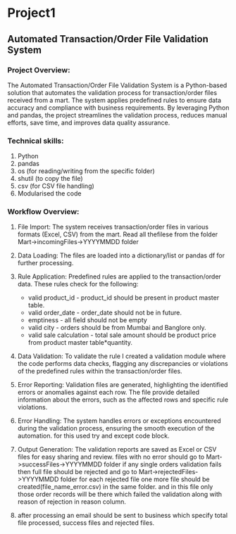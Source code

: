 # Project1

## Automated Transaction/Order File Validation System

### Project Overview:
The Automated Transaction/Order File Validation System is a Python-based solution that automates the validation process for transaction/order files received from a mart. The system applies predefined rules to ensure data accuracy and compliance with business requirements. By leveraging Python and pandas, the project streamlines the validation process, reduces manual efforts, save time, and improves data quality assurance.

### Technical skills:
1. Python
2. pandas
3. os (for reading/writing from the specific folder)
4. shutil (to copy the file) 
5. csv (for CSV file handling)
6. Modularised the code 

### Workflow Overview:
1. File Import: The system receives transaction/order files in various formats (Excel, CSV) from the mart.
   Read all thefilese from the folder Mart->incomingFiles->YYYYMMDD folder
2. Data Loading: The files are loaded into a dictionary/list or pandas df for further processing.
3. Rule Application: Predefined rules are applied to the transaction/order data. These rules check for the following: 
   * valid product_id - product_id should be present in product master table.
   * valid order_date - order_date should not be in future.
   * emptiness - all field should not be empty
   * valid city - orders should be from Mumbai and Banglore only.
   * valid sale calculation - total sale amount should be product price from product master table*quantity.
     
4. Data Validation: To validate the rule I created a validation module where the code performs data checks, flagging any discrepancies or violations of the predefined rules within the transaction/order files.
5. Error Reporting: Validation files are generated, highlighting the identified errors or anomalies against each row. The file provide detailed information about the errors, such as the affected rows and specific rule violations.
6. Error Handling: The system handles errors or exceptions encountered during the validation process, ensuring the smooth execution of the automation. for this used try and except code block.
7. Output Generation: The validation reports are saved as Excel or CSV files for easy sharing and review.
   files with no error should go to Mart->successFiles->YYYYMMDD folder
   if any single orders validation fails then full file should be rejected and go to Mart->rejectedFiles->YYYYMMDD folder
   for each rejected file one more file should be created(file_name_error.csv) in the same folder. and in this file only those order 
   records will be there which failed the validation along with reason of rejection in reason column.
8. after processing an email should be sent to business which specify total file processed, success files and rejected files.  




